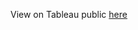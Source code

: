 View on Tableau public [here](https://public.tableau.com/profile/elaine2327#!/vizhome/HotelBookingDemand_15827785152200/BookingInformation)
